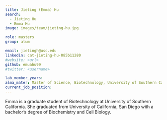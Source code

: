 ```yaml
---
title: Jieting (Emma) Hu
search:
  - Jieting Hu
  - Emma Hu
image: images/team/jieting-hu.jpg

role: masters
group: alum

email: jietingh@usc.edu
linkedin: cat-jieting-hu-085b11280
#website: <url>
github: emuahu99
#twitter: <username>

lab_member_years:
alma_mater: Master of Science, Biotechnology, University of Southern Calofornia
current_job_position:
---
```


Emma is a graduate student of Biotechnology at University of Southern California. She graduated from University of California, San Diego with a bachelor’s degree of Biochemistry and Cell Biology.
